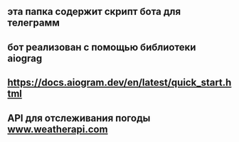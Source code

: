 эта папка содержит скрипт бота для телеграмм
---------------------------------------------
бот реализован с помощью библиотеки aiograg
---------------------------------------------
https://docs.aiogram.dev/en/latest/quick_start.html
---------------------------------------------
API для отслеживания погоды www.weatherapi.com
---------------------------------------------
